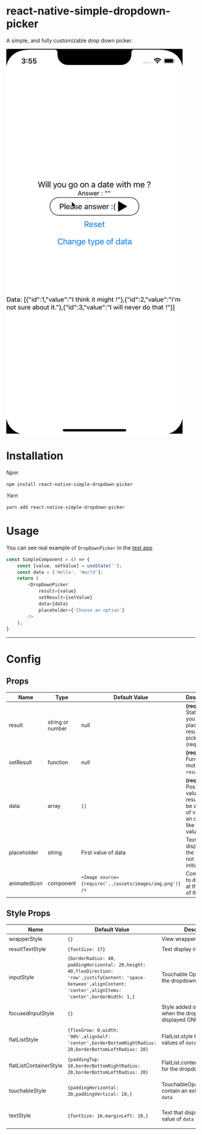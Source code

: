 # react-native-simple-dropdown-picker

A simple, and fully customizable drop down picker.

![](screenshots/demo.gif)
# Installation

_Npm_
```
npm install react-native-simple-dropdown-picker
```
_Yarn_
```
yarn add react-native-simple-dropdown-picker
```

# Usage

You can see real example of `DropDownPicker` in the [test app](https://github.com/beeleethebee/react-native-dropdown-picker-test-app)  

```js
const SimpleComponent = () => {
	const [value, setValue] = useState('');
	const data = ['Hello', 'World'];
	return (
		<DropDownPicker
			result={value}
			setResult={setValue}
			data={data}
			placeholder={'Choose an option'}
		/>
	);	
}
```
___

# Config

## Props
| Name         | Type             | Default Value                                            | Description                                                                                     |
|--------------|------------------|----------------------------------------------------------|-------------------------------------------------------------------------------------------------| 
| result       | string or number | null                                                     | **(required)** State where you will place the result value picked (required)                    |
| setResult    | function         | null                                                     | **(required)** Function to mutate `result`                                                      |
| data         | array            | `[]`                                                     | **(required)** Possible value to result. Can be an array of value or an object like {id, value} |
| placeholder  | string           | First value of data                                      | Text to display if the value is not initialized                                                 |
| animatedIcon | component        | `<Image source={require('../assets/images/img.png')} />` | Component to display at the right of the text                                                   |

## Style Props
| Name                   | Default Value                                                                                                                                                           | Description                                                  | Screenshot                 |
|------------------------|-------------------------------------------------------------------------------------------------------------------------------------------------------------------------|--------------------------------------------------------------|----------------------------|
| wrapperStyle           | `{}`                                                                                                                                                                    | View wrapper                                                 | ![](screenshots/wrapperStyle.png) |
| resultTextStyle        | `{fontSize: 17}`                                                                                                                                                        | Text display in the input box                                | ![](screenshots/resultTextStyle.png)                           |
| inputStyle             | `{borderRadius: 40, paddingHorizontal: 20,height: 40,flexDirection: 'row',justifyContent: 'space-between',alignContent: 'center',alignItems: 'center',borderWidth: 1,}` | Touchable Opacity for display the dropdown                   | ![](screenshots/inputStyle.png)                           |
| focusedInputStyle      | `{}`                                                                                                                                                                    | Style added on inputStyle when the dropdown is displayed ONLY | ![](screenshots/focusedInputStyle.png)                           |
| flatListStyle          | `{flexGrow: 0,width: '90%',alignSelf: 'center',borderBottomRightRadius: 20,borderBottomLeftRadius: 20}`                                                                 | FlatList.style that contains the values of `data`            | ![](screenshots/flatListStyle.png)                           |
| flatListContainerStyle | `{paddingTop: 10,borderBottomRightRadius: 20,borderBottomLeftRadius: 20}`                                                                                               | FlatList.contentContainerStyle for the dropdown              | ![](screenshots/flatListContainerStyle.png)                           |
| touchableStyle         | `{paddingHorizontal: 20,paddingVertical: 10,}`                                                                                                                          | TouchableOpacity that contain an extracted value of `data`   | ![](screenshots/touchableStyle.png)                           |
| textStyle              | `{fontSize: 16,marginLeft: 10,}`                                                                                                                                         | Text that display an extracted value of `data`                | ![](screenshots/textStyle.png)                           |

